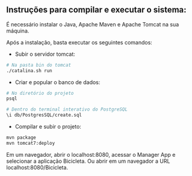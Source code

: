 ## Instruções para compilar e executar o sistema:

É necessário instalar o Java, Apache Maven e Apache Tomcat na sua máquina.
  
Após a instalação, basta executar os seguintes comandos:
- Subir o servidor tomcat:
``` Bash
# Na pasta bin do tomcat
./catalina.sh run
```

- Criar e popular o banco de dados:
``` Bash
# No diretório do projeto
psql

# Dentro do terminal interativo do PostgreSQL
\i db/PostgresSQL/create.sql
```

- Compilar e subir o projeto:
``` Bash
mvn package
mvn tomcat7:deploy
```

Em um navegador, abrir o localhost:8080, acessar o Manager App e selecionar a aplicação Bicicleta. Ou abrir em um navegador a URL localhost:8080/Bicicleta.